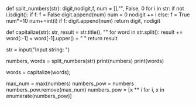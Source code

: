 def split_numbers(str):
    digit,nodigit,f, num = [],"", False, 0
    for i in str:
        if not i.isdigit():
            if f:
                f = False
                digit.append(num)
                num = 0
            nodigit += i
        else:
            f = True
            num*=10
            num+=int(i)
    if f:
        digit.append(num)
    return digit, nodigit
    
def capitalize(str):
    str, result = str.title(), ""
    for word in str.split():
        result += word[:-1] + word[-1].upper() + " "
    return result


str = input("Input string: ")

numbers, words = split_numbers(str)
print(numbers)
print(words)
    
words = capitalize(words);

max_num = max(numbers)
numbers_pow = numbers
numbers_pow.remove(max_num)
numbers_pow = [x ** i for i, x in enumerate(numbers_pow)]

